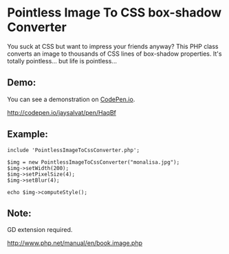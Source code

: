 # Pointless Image To CSS box-shadow Converter

You suck at CSS but want to impress your friends anyway?
This PHP class converts an image to thousands of CSS lines of box-shadow properties. It's totally pointless... but life is pointless...

## Demo:

You can see a demonstration on [CodePen.io](http://codepen.io/jaysalvat/pen/HaqBf).

http://codepen.io/jaysalvat/pen/HaqBf

## Example:

    include 'PointlessImageToCssConverter.php';

    $img = new PointlessImageToCssConverter("monalisa.jpg");
    $img->setWidth(200);
    $img->setPixelSize(4);
    $img->setBlur(4);

    echo $img->computeStyle();

## Note:

GD extension required.

http://www.php.net/manual/en/book.image.php
    